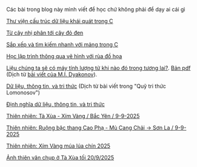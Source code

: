 Các bài trong blog này mình viết để học chứ không phải để dạy ai cái gì

[Thư viện cấu trúc dữ liệu khái quát trong C](https://bangoc.github.io/dsa-C-gen-lib.html)

[Từ cây nhị phân tới cây đỏ đen](https://bangoc.github.io/tu-nhi-phan-toi-do-den/tu-nhi-phan-toi-do-den.html)

[Sắp xếp và tìm kiếm nhanh với mảng trong C](https://bangoc.github.io/qsort-bsearch-C.html)

[Học lập trình thông qua vẽ hình với rùa đồ họa](https://bangoc.github.io/rua-ve/muc1-tuan-tu.html)

[Liệu chúng ta sẽ có máy tính lượng tử khi nào đó trong tương lai?](https://bangoc.github.io/mtlt-co-ko.html). [Bản pdf](https://bangoc.github.io/mtlt-co-ko.pdf) (Dịch từ [bài viết của M.I. Dyakonov](http://klnran.ru/wp-content/uploads/2018/05/BVZN-21.pdf)).

[Dữ liệu, thông tin, và tri thức](https://bangoc.github.io/lomonosov-fund-kid) (Dịch từ bài viết trong "Quỹ tri thức Lomonosov")

[Định nghĩa dữ liệu, thông tin, và tri thức](https://bangoc.github.io/kid)

[Thiên nhiên: Tà Xùa - Xím Vàng / Bắc Yên / 9-9-2025](https://bangoc.github.io/ảnh/tà-xùa-9-9-2025.html)

[Thiên nhiên: Ruộng bậc thang Cao Phạ - Mù Cang Chải -> Sơn La / 9-9-2025](https://bangoc.github.io/ảnh/ruộng-bậc-thang-9-9-2025.html)

[Thiên nhiên: Xím Vàng múa lúa chín 2025](https://bangoc.github.io/ảnh/xím-vàng-mùa-lúa-2025.html)

[Ảnh thiên văn chụp ở Tà Xùa tối 20/9/2025](https://bangoc.github.io/ảnh/thiên-văn-20-9-2025.html)